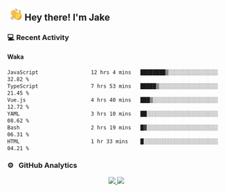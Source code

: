 <img alt="Night Coding" src="./assets/Hand%20Wave.gif" width='40' align="left"/><h2>Hey there! I'm Jake</h2>

### 💻 Recent Activity

<!--RECENT_ACTIVITY:start-->
<!--RECENT_ACTIVITY:end-->

#### Waka

<!--START_SECTION:waka-->

```text
JavaScript                 12 hrs 4 mins   ████████▒░░░░░░░░░░░░░░░░   32.82 %
TypeScript                 7 hrs 53 mins   █████▒░░░░░░░░░░░░░░░░░░░   21.45 %
Vue.js                     4 hrs 40 mins   ███▒░░░░░░░░░░░░░░░░░░░░░   12.72 %
YAML                       3 hrs 10 mins   ██░░░░░░░░░░░░░░░░░░░░░░░   08.62 %
Bash                       2 hrs 19 mins   █▓░░░░░░░░░░░░░░░░░░░░░░░   06.31 %
HTML                       1 hr 33 mins    █░░░░░░░░░░░░░░░░░░░░░░░░   04.21 %
```

<!--END_SECTION:waka-->

### ⚙️ &nbsp; GitHub Analytics

<p align="center">
<a href="https://github.com/JakeLaoyu">
  <img height="180em" src="https://github-readme-stats-eight-theta.vercel.app/api?username=jakelaoyu&show_icons=true&theme=algolia&include_all_commits=true&count_private=true"/>
  <img height="180em" src="https://github-readme-stats-eight-theta.vercel.app/api/top-langs/?username=jakelaoyu&layout=compact&langs_count=8&theme=algolia&hide=html"/>
</a>
</p>

<!-- ### 🤝🏻 &nbsp; Connect with Me

<p align="center">
<a href="https://i.jakeyu.top"><img src="https://img.shields.io/badge/-i.jakeyu.top-3423A6?style=flat&logo=Google-Chrome&logoColor=white"/></a>
<a href="mailto:jake.laoyu@gmail.com"><img src="https://img.shields.io/badge/-jake.laoyu@gmail.com-D14836?style=flat&logo=Gmail&logoColor=white"/></a>
</p> -->
